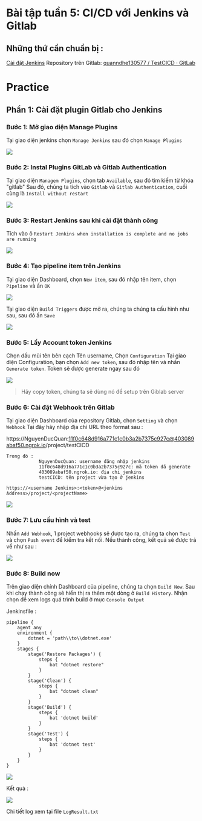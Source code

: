


#  Bài tập tuần 5: CI/CD với Jenkins và Gitlab

##  Những thứ cần chuẩn bị : 

[Cài đặt Jenkins](https://www.blazemeter.com/blog/how-to-install-jenkins-on-windows)
Repository trên Gitlab:  [quanndhe130577 / TestCICD · GitLab](https://gitlab.com/quanndhe130577/testcicd)

# Practice 
## Phần 1: Cài đặt plugin Gitlab cho Jenkins
### Bước 1: Mở giao diện Manage Plugins
Tại giao diện jenkins chọn `Manage Jenkins` sau đó chọn `Manage Plugins`

 <img src="img/Cai dat gitlab plugin in Jenkins 1.png">
 
### Bước 2: Instal Plugins GitLab và Gitlab Authentication
Tại giao diện `Managem Plugins`, chọn tab `Available`, sau đó tìm kiếm từ khóa "gitlab"
Sau đó, chúng ta tích vào `Gitlab` và `Gitlab Authentication`, cuối cùng là `Install without restart`
 
 <img src="img/Cai dat gitlab plugin in Jenkins 2.png">

### Bước 3: Restart Jenkins sau khi cài đặt thành công

Tích vào ô `Restart Jenkins when installation is complete and no jobs are running`

 <img src="img/Cai dat gitlab plugin in Jenkins 3.png">

### Bước 4: Tạo pipeline item trên Jenkins

Tại giao diện Dashboard, chọn `New item`, sau đó nhập tên item, chọn `Pipeline` và ấn `OK`

 <img src="img/Cai dat gitlab plugin in Jenkins 4.png">

Tại giao diện `Build Triggers` được mở ra, chúng ta chúng ta cấu hình như sau, sau đó ấn `Save`

 <img src="img/Cai dat gitlab plugin in Jenkins 5.png">

### Bước 5: Lấy Account token Jenkins

Chọn dấu mũi tên bên cạch Tên username, Chọn `Configuration`
Tại giao diện Configuration, bạn chọn `Add new token`, sau đó nhập tên và nhấn `Generate token`. Token sẽ được generate ngay sau đó

<img src="img/Cai dat gitlab plugin in Jenkins 6.png">

> Hãy copy token, chúng ta sẽ dùng nó để setup trên Giblab server

### Bước 6: Cài đặt Webhook trên Gitlab 

Tại giao diện Dashboard của repository Gitlab, chọn `Setting` và chọn `Webhook`
Tại đây hãy nhập địa chỉ URL theo format sau :

https://NguyenDucQuan:11f0c648d916a771c1c0b3a2b7375c927c@403089abaf50.ngrok.io/project/testCICD

    Trong đó : 
   				NguyenDucQuan: username đăng nhập jenkins
   				11f0c648d916a771c1c0b3a2b7375c927c: mã token đã generate
   				403089abaf50.ngrok.io: địa chỉ jenkins
   				testCICD: tên project vừa tạo ở jenkins	
		
    https://<username Jenkins>:<token>@<jenkins Address>/project/<projectName>

<img src="img/Cai dat gitlab plugin in Jenkins 8.png">

### Bước 7: Lưu cấu hình và test 

Nhấn `Add Webhook`, 1 project webhooks sẽ được tạo ra, chúng ta chọn `Test` và chọn `Push event` để kiểm tra kết nối. Nếu thành công, kết quả sẽ được trả về như sau :

<img src="img/Cai dat gitlab plugin in Jenkins 7.png">

### Bước 8: Build now

Trên giao diện chính Dashboard của pipeline, chúng ta chọn `Build Now`. Sau khi chạy thành công sẽ hiển thị ra thêm một dòng ở `Build History`. Nhận chọn để xem logs quá trình build ở mục `Console Output`

Jenkinsfile :

    pipeline {
        agent any
        environment {
            dotnet = 'path\\to\\dotnet.exe'
        }
        stages {
        	stage('Restore Packages') {
     	        steps {
      	            bat "dotnet restore"
     	        }
        	}
     	    stage('Clean') {
         	    steps {
          		    bat "dotnet clean"
         	    }
    	    }
            stage('Build') {
                steps {
                    bat 'dotnet build'
                }
            }
            stage('Test') {
                steps {
                    bat 'dotnet test'
                }
            }
        }
    }

<img src="img/Cai dat gitlab plugin in Jenkins 9.png">

Kết quả :

<img src="img/Cai dat gitlab plugin in Jenkins 10.png">

Chi tiết log xem tại file `LogResult.txt`